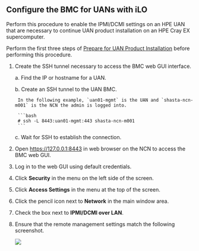 ## Configure the BMC for UANs with iLO

Perform this procedure to enable the IPMI/DCMI settings on an HPE UAN that are necessary to continue UAN product installation on an HPE Cray EX supercomputer.

Perform the first three steps of [Prepare for UAN Product Installation](#prepare_for_uan_product_installation) before performing this procedure.

1. Create the SSH tunnel necessary to access the BMC web GUI interface.

    a. Find the IP or hostname for a UAN.

    b. Create an SSH tunnel to the UAN BMC.

        In the following example, `uan01-mgmt` is the UAN and `shasta-ncn-m001` is the NCN the admin is logged into.

        ```bash
        # ssh -L 8443:uan01-mgmt:443 shasta-ncn-m001
        ```

    c. Wait for SSH to establish the connection.

2. Open https://127.0.0.1:8443 in web browser on the NCN to access the BMC web GUI.

3. Log in to the web GUI using default credentials.

4. Click **Security** in the menu on the left side of the screen.

5. Click **Access Settings** in the menu at the top of the screen.

6. Click the pencil icon next to **Network** in the main window area.

7. Check the box next to **IPMI/DCMI over LAN**.

8. Ensure that the remote management settings match the following screenshot.

    ![](installation_prereqs/images/HPE_UAN_BMC_IPMI_DCMI_configuration.png)

